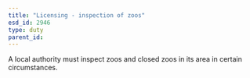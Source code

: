 ```yaml
---
title: "Licensing - inspection of zoos"
esd_id: 2946
type: duty
parent_id:  
---
```


A local authority must inspect zoos and closed zoos in its area in certain circumstances. 

